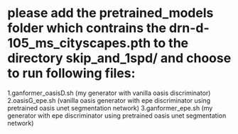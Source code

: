 # please add the pretrained_models folder which contrains the drn-d-105_ms_cityscapes.pth to the directory skip_and_1spd/ and  choose to run following files:
1.ganformer_oasisD.sh   (my generator with vanilla oasis discriminator)
2.oasisG_epe.sh   (vanilla oasis generator with epe discriminator using pretrained oasis unet segmentation network)
3.ganformer_epe.sh  (my generator with epe discriminator using pretrained oasis unet segmentation network)
